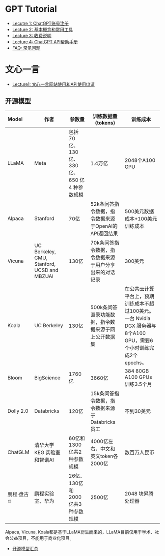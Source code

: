 # GPT Tutorial

* [Lecutre 1: ChatGPT账号注册](./lecture01.md)
* [Lecture 2: 基本概念和常用工具](./lecture02.md)
* [Lecture 3: 收费说明](./lecture03.md)
* [Lecture 4: ChatGPT API帮助手册](./lecture04.md)
* [FAQ: 常见问题](./chatgpt_faq.md)



# 文心一言

* [Lecture1: 文心一言网站使用和API使用申请](./baidu/lecture01.md)



## 开源模型

| Model      | 作者                                        | 参数量                                          | 训练数据量(tokens)                                      | 训练成本                                                     |
| :--------- | ------------------------------------------- | ----------------------------------------------- | ------------------------------------------------------- | ------------------------------------------------------------ |
| LLaMA      | Meta                                        | 包括 70 亿、130 亿、330 亿、650 亿 4 种参数规模 | 1.4万亿                                                 | 2048个A100 GPU                                               |
| Alpaca     | Stanford                                    | 70亿                                            | 52k条问答指令数据，指令数据来源于OpenAI的API返回结果    | 500美元数据成本+100美元训练成本                              |
| Vicuna     | UC Berkeley, CMU, Stanford, UCSD and MBZUAI | 130亿                                           | 70k条问答指令数据，指令数据来源于用户分享出来的对话记录 | 300美元                                                      |
| Koala      | UC Berkeley                                 | 130亿                                           | 500k条问答直录功能数据，指令数据来源于网上公开数据集    | 在公共云计算平台上，预期训练成本不超过100美元。一台 Nvidia DGX 服务器与8个A100 GPU，需要6个小时训练完成2个epochs。 |
| Bloom      | BigScience                                  | 1760亿                                          | 3660亿                                                  | 384 80GB A100 GPUs 训练3.5个月                               |
| Dolly 2.0  | Databricks                                  | 120亿                                           | 15k条问答指令数据，指令数据来源于Databricks员工         | 不到30美元                                                   |
| ChatGLM    | 清华大学KEG 实验室和智谱AI                  | 60亿和1300亿共2种参数规模                       | 4000亿左右，中文和英文token各2000亿                     | 数百万人民币                                                 |
| 鹏程·盘古α | 鹏程实验室、华为                            | 26亿、130亿和2000亿共3种参数规模                | 2500亿                                                  | 2048 块昇腾处理器                                            |

Alpaca, Vicuna, Koala都是基于LLaMA衍生而来的，LLaMA目前仅用于学术、社会公益项目，不能用于商业化项目。

* [开源模型汇总](./open-source.md)

